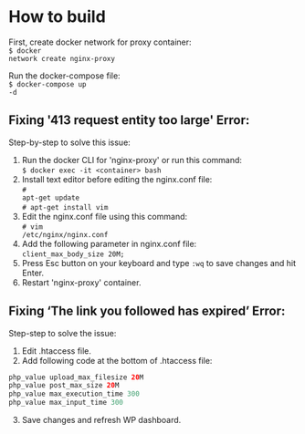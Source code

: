 # How to build

First, create docker network for proxy container:
<br><code>$ docker network create nginx-proxy</code>

Run the docker-compose file:
<br><code>$ docker-compose up -d</code>


## Fixing '413 request entity too large' Error:

Step-by-step to solve this issue:

1. Run the docker CLI for 'nginx-proxy' or run this command:
<br><code>$ docker exec -it &lt;container&gt; bash</code>
2. Install text editor before editing the nginx.conf file:
<br><code># apt-get update</code>
<br><code># apt-get install vim</code>
3. Edit the nginx.conf file using this command:<br>
<code># vim /etc/nginx/nginx.conf</code>
4. Add the following parameter in nginx.conf file:
<br><code>client_max_body_size 20M;</code>
5. Press Esc button on your keyboard and type <code>:wq</code> to save changes and hit Enter.
6. Restart 'nginx-proxy' container.

## Fixing ‘The link you followed has expired’ Error:

Step-step to solve the issue:

1. Edit .htaccess file.
2. Add following code at the bottom of .htaccess file:
```php
php_value upload_max_filesize 20M
php_value post_max_size 20M
php_value max_execution_time 300
php_value max_input_time 300
```
3. Save changes and refresh WP dashboard.


